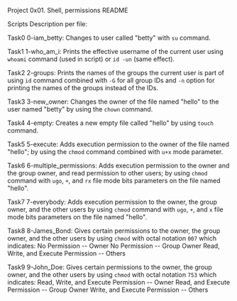 Project 0x01. Shell, permissions README

Scripts Description per file:

Task0 0-iam_betty:
Changes to user called "betty" with `su` command.

Task1 1-who_am_i:
Prints the effective username of the current user
using `whoami` command (used in script)
or `id -un` (same effect).

Task2 2-groups:
Prints the names of the groups the current user
is part of using `id` command combined with `-G`
for all group IDs and `-n` option for printing the
names of the groups instead of the IDs.

Task3 3-new_owner:
Changes the owner of the file named "hello" to
the user named "betty" by using the `chown`
command.

Task4 4-empty:
Creates a new empty file called "hello" by using
`touch` command.

Task5 5-execute:
Adds execution permission to the owner of the
file named "hello"; by using the `chmod` command
combined with `u+x` mode parameter.

Task6 6-multiple_permissions:
Adds execution permission to the owner and the
group owner, and read permission to other users;
by using `chmod` command with `ugo`, `+`, and `rx`
file mode bits parameters on the file named
"hello".

Task7 7-everybody:
Adds execution permission to the owner, the 
group owner, and the other users by using `chmod`
command with `ugo`, `+`, and `x` file mode bits
parameters on the file named "hello".

Task8 8-James_Bond:
Gives certain permissions to the owner, the 
group owner, and the other users by using `chmod`
with octal notation `007` which indicates:
No Permission -- Owner
No Permission -- Group Owner
Read, Write, and Execute Permission -- Others

Task9 9-John_Doe:
Gives certain permissions to the owner, the 
group owner, and the other users by using `chmod`
with octal notation `753` which indicates:
Read, Write, and Execute Permission -- Owner
Read, and Execute Permission -- Group Owner
Write, and Execute Permission -- Others

